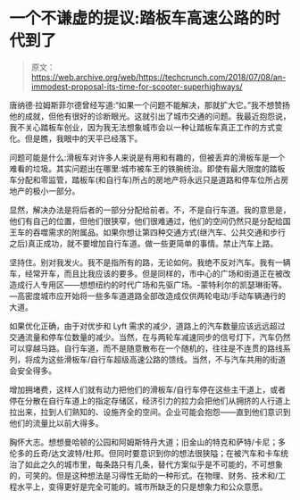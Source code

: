 # 一个不谦虚的提议:踏板车高速公路的时代到了 

> 原文：<https://web.archive.org/web/https://techcrunch.com/2018/07/08/an-immodest-proposal-its-time-for-scooter-superhighways/>

唐纳德·拉姆斯菲尔德曾经写道:“如果一个问题不能解决，那就扩大它。”我不想赞扬他的成就，但他有很好的诊断眼光。这就引出了城市交通的问题。我最近抱怨说，我不关心踏板车创业，因为我无法想象城市会以一种让踏板车真正工作的方式变化。但是瞧，我眼中的天平已经落下。

问题可能是什么:滑板车对许多人来说是有用和有趣的，但被丢弃的滑板车是一个难看的垃圾。其实问题出在哪里:城市被车王的铁腕统治。即使有最大限度的踏板车分配和零监管，踏板车(和自行车)所占的房地产将永远只是道路和停车位所占房地产的极小一部分。

显然，解决办法是将后者的一部分分配给前者。不，不是自行车道。我的意思是，他们有自己的位置，但他们很狭窄，他们很难通过，他们的空间仍然只是分配给国王车的吞噬需求的附属品。如果你想让第四种交通方式(继汽车、公共交通和步行之后)真正成功，就不要增加自行车道。做一些更简单的事情。禁止汽车上路。

坚持住。别对我发火。我不是指所有的路，无论如何。我绝不反对汽车。我有一辆车，经常开车，而且比我应该的要多。但是同样的，市中心的广场和街道正在被改造成行人专用区——想想纽约的时代广场和先驱广场。-蒙特利尔的凯瑟琳街等。—高密度城市应开始将一些多车道道路全部改造成仅供两轮电动/手动车辆通行的大道。

如果优化正确，由于对优步和 Lyft 需求的减少，道路上的汽车数量应该远远超过交通流量和停车位数量的减少。当然，在与两轮车减速同步的信号灯下，汽车仍然可以穿越马路。自行车道，而不是随意散布在一个随机的，往往是不连贯的路线系列，将成为这些滑板车/自行车超级高速公路的馈线。当然，不与汽车共用的街道会安全得多。

增加拥堵费，这样人们就有动力把他们的滑板车/自行车停在这些主干道上，或者停在分散在自行车道上的指定存储区，经济引力的拉力会把他们从拥挤的人行道上拉出来，拉到人们熟知的、设施齐全的空间。企业可能会抱怨——直到他们意识到他们的流量比以前大得多。

胸怀大志。想想曼哈顿的公园和阿姆斯特丹大道；旧金山的特克和萨特/卡尼；多伦多的丘奇/达文波特/杜邦。但同时要意识到你的想法很狭隘；在被汽车和卡车统治了如此之久的城市里，每条路只有几条，替代方案似乎是不可能的，不可想象的，可笑的。但是这种想法是习得性无助的一种形式。在物理、财务、技术和/工程水平上，变得更好是完全可能的。城市所缺乏的只是想象力和公众意愿。